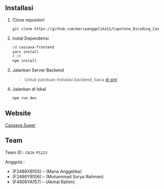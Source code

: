 ## Installasi

1. Clone repositori 
    ```sh
    git clone https://github.com/mariaanggelika11/Capstone_Dicoding_Cassava.git (in main branch)
    ```

2. Instal Dependensi
    ```sh
    cd cassava-frontend
    yarn install
    # OR
    npm install
    ```

3. Jalankan Server Backend
   > Untuk panduan instalasi backend, baca [di sini](https://github.com/mariaanggelika11/Capstone_Dicoding_Cassava.git (master branch))
 
4. Jalankan di lokal
    ```sh
    npm run dev
    ```

## Website
[Cassava.Super](https://cassava-super.netlify.app/)

## Team
Team ID : `C624-PS123`

Anggota :
- (F2486XB105) – (Maria Anggelika)
- (F2486YB106) – (Muhammad Surya Rahman)
- (F4806YA157) – (Akmal Rahim)